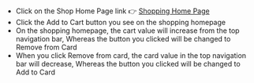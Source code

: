
* Click on the Shop Home Page link 👉 <a href="https://shopping-cart-task-psi.vercel.app"> Shopping Home Page</a>
* Click the Add to Cart button you see on the shopping homepage
* On the shopping homepage, the cart value will increase from the top navigation bar, Whereas the button you clicked will be changed to Remove from Card
* When you click Remove from card, the card value in the top navigation bar will decrease, Whereas the button you clicked will be changed to Add to Card
